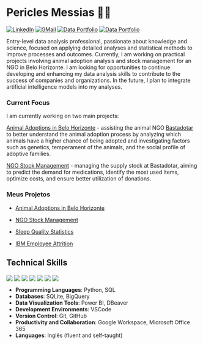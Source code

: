 # Pericles Messias 👋🏼

[![LinkedIn](https://img.shields.io/badge/LinkedIn-0077B5?style=for-the-badge&logo=linkedin&logoColor=white)](https://www.linkedin.com/in/pericles-messias) 
[![GMail](https://img.shields.io/badge/Gmail-D14836?style=for-the-badge&logo=gmail&logoColor=white)](mailto:periclesrmessias@gmail.com) 
[![Data Portfolio](https://img.shields.io/badge/Data%20Portfolio%20(EN%20US)-222222?style=for-the-badge&logo=GitHub%20Pages&logoColor=white)](https://periclesrmessias.github.io/portfolio/) 
[![Data Portfolio](https://img.shields.io/badge/Portfólio%20de%20Dados%20(PT%20BR)-222222?style=for-the-badge&logo=GitHub%20Pages&logoColor=white)](https://periclesrmessias.github.io/portfolio/)

Entry-level data analysis professional, passionate about knowledge and science, focused on applying detailed analyses and statistical methods to improve processes and outcomes. Currently, I am working on practical projects involving animal adoption analysis and stock management for an NGO in Belo Horizonte. I am looking for opportunities to continue developing and enhancing my data analysis skills to contribute to the success of companies and organizations. In the future, I plan to integrate artificial intelligence models into my analyses.


### Current Focus

I am currently working on two main projects:

[Animal Adoptions in Belo Horizonte](https://github.com/periclesrmessias/bastadotar/tree/main/ado%C3%A7%C3%B5es) - assisting the animal NGO [Bastadotar](https://www.instagram.com/bast.adotar) to better understand the animal adoption process by analyzing which animals have a higher chance of being adopted and investigating factors such as genetics, temperament of the animals, and the social profile of adoptive families.

[NGO Stock Management](https://github.com/periclesrmessias/bastadotar/tree/main/estoque) - managing the supply stock at Bastadotar, aiming to predict the demand for medications, identify the most used items, optimize costs, and ensure better utilization of donations.



### Meus Projetos

- [Animal Adoptions in Belo Horizonte](https://github.com/periclesrmessias/bastadotar/tree/main/ado%C3%A7%C3%B5es)

- [NGO Stock Management](https://github.com/periclesrmessias/bastadotar/tree/main/estoque)

- [Sleep Quality Statistics](https://github.com/periclesrmessias/sleep-quality-statistics)

- [IBM Employee Attrition](https://github.com/periclesrmessias/ibm-employee-attrition)

## Technical Skills

<div style="display: inline_block">
  <img align="center" src="https://img.shields.io/badge/Python-FFD43B?style=for-the-badge&logo=python&logoColor=blue" />
  <img align="center" src="https://img.shields.io/badge/BigQuery-F9AB00?style=flat&logo=googlecloud&logoColor=white" />
  <img align="center" src="https://img.shields.io/badge/Sqlite-003B57?style=for-the-badge&logo=sqlite&logoColor=white" />
  <img align="center" src="https://img.shields.io/badge/VSCode-0078D4?style=for-the-badge&logo=visual%20studio%20code&logoColor=white" />
  <img align="center" src="https://img.shields.io/badge/Power_BI-F2C94C?style=flat&logo=powerbi&logoColor=black" />
  <img align="center" src="https://img.shields.io/badge/Google_Workspace-4285F4?style=flat&logo=google&logoColor=white" />
  <img align="center" src="https://img.shields.io/badge/Microsoft_Office_365-0078D4?style=flat&logo=microsoft&logoColor=white" />
</div>

- **Programming Languages**: Python, SQL
- **Databases**: SQLite, BigQuery
- **Data Visualization Tools**: Power BI, DBeaver
- **Development Environments**: VSCode
- **Version Control**: Git, GitHub
- **Productivity and Collaboration**: Google Workspace, Microsoft Office 365
- **Languages**: Inglês (fluent and self-taught)
